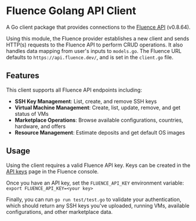 # Fluence Golang API Client

A Go client package that provides connections to the [Fluence API](https://api.fluence.dev/docs) (v0.8.64).

Using this module, the Fluence provider establishes a new client and sends HTTP(s) requests to the Fluence API to perform CRUD operations. It also handles data mapping from user's inputs to `models.go`. The Fluence URL defaults to `https://api.fluence.dev/`, and is set in the `client.go` file.

## Features

This client supports all Fluence API endpoints including:

- **SSH Key Management**: List, create, and remove SSH keys
- **Virtual Machine Management**: Create, list, update, remove, and get status of VMs
- **Marketplace Operations**: Browse available configurations, countries, hardware, and offers
- **Resource Management**: Estimate deposits and get default OS images

## Usage
Using the client requires a valid Fluence API key. Keys can be created in the [API keys](https://console.fluence.network/settings/api-keys) page in the Fluence console.

Once you have an API key, set the `FLUENCE_API_KEY` environment variable:
`export FLUENCE_API_KEY=<your key>`

Finally, you can run `go run test/test.go` to validate your authentication, which should return any SSH keys you've uploaded, running VMs, available configurations, and other marketplace data. 